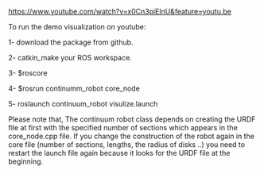 
https://www.youtube.com/watch?v=x0Cn3piElnU&feature=youtu.be

To run the demo visualization on youtube:

1- download the package from github.

2- catkin_make your ROS workspace.

3- $roscore

4- $rosrun continumm_robot core_node

5- roslaunch continuum_robot visulize.launch


Please note that, The continuum robot class depends on creating the URDF file at first with the specified number of sections which appears in the core_node.cpp file. If you change the construction of the robot again in the core file (number of sections, lengths, the radius of disks ..) you need to restart the launch file again because it looks for the URDF file at the beginning.


